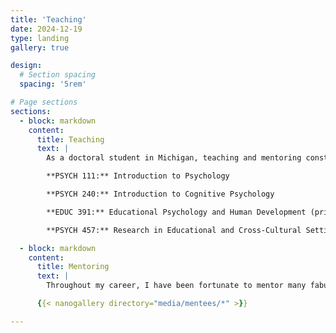 ```yaml
---
title: 'Teaching'
date: 2024-12-19
type: landing
gallery: true

design:
  # Section spacing
  spacing: '5rem'

# Page sections
sections:
  - block: markdown
    content:
      title: Teaching
      text: |
        As a doctoral student in Michigan, teaching and mentoring constitute an important part of our training. Below is a list of courses I have taught, either as a graduate student instructor or as a primary instructor.

        **PSYCH 111:** Introduction to Psychology

        **PSYCH 240:** Introduction to Cognitive Psychology

        **EDUC 391:** Educational Psychology and Human Development (primary instructor)

        **PSYCH 457:** Research in Educational and Cross-Cultural Settings

  - block: markdown
    content:
      title: Mentoring
      text: |
        Throughout my career, I have been fortunate to mentor many fabulous undergraduate student research assistants. Here are some of them presenting their work at various conferences.

      {{< nanogallery directory="media/mentees/*" >}}

---
```

